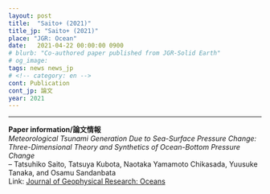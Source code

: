 ```yaml
---
layout: post
title:  "Saito+ (2021)"
title_jp: "Saito+ (2021)"
place: "JGR: Ocean"
date:   2021-04-22 00:00:00 0900
# blurb: "Co-authored paper published from JGR-Solid Earth"
# og_image:
tags: news news_jp
# <!-- category: en -->
cont: Publication
cont_jp: 論文
year: 2021
---
```


<!-- ![イメージ](../../../../../assets/mypaperimg/SDB+2022.png) -->

<!-- ""---
""---
### Analyzed
This study reveals, for the first time, that tsunamis can be caused by the so-called "*trapdoor faulting*" mechanism in a submarine caldera, Sumisu caldera, in the Izu-Bonin Arc. Most of the results are done during my PhD at Earthquake Research Institute, the University of Tokyo. The seismic analysis parts are done during my summer visit at Caltech SeismoLab.

See a brief summary of this paper in the website of [Earthquake Research Institute, the University of Tokyo]().

""---
###
この研究では，全世界で初めて「トラップドア断層破壊」と呼ばれる海底火山現象が大きな津波を引き起こすことを，スミスカルデラという伊豆小笠原島弧にある海底カルデラ火山の事例を元に明らかにしました．本研究の主に津波解析に基づく解析の大部分は，私が東京大学地震研究所での博士課程期間中に行なった研究で，博士論文のメインテーマでした．また地震波解析パートに関しては，2019年夏に米国カリフォルニア工科大のSeismoLabにおいて行なった滞在研究がもととなっています.

この論文の簡易的な要約は，[東京大学地震研究所のウェブサイト]()に掲載されています．是非ご覧ください．

""--- -->
---
**Paper information/論文情報** <br>
*Meteorological Tsunami Generation Due to Sea-Surface Pressure Change: Three-Dimensional Theory and Synthetics of Ocean-Bottom Pressure Change* <br>
– Tatsuhiko Saito, Tatsuya Kubota, Naotaka Yamamoto Chikasada, Yuusuke Tanaka, and Osamu Sandanbata
<br>
Link: [Journal of Geophysical Research: Oceans](https://doi.org/10.1029/2020JC017011)

